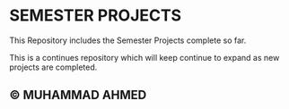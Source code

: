 <h1>SEMESTER PROJECTS</h1>
        This Repository includes the Semester Projects complete so far.
        
 This is a continues repository which will keep continue to expand as new projects are completed.

<h2> &copy; MUHAMMAD AHMED</h2>
